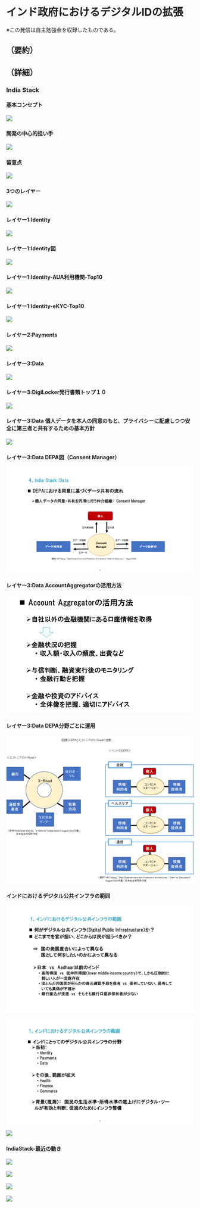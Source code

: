 # インド政府におけるデジタルIDの拡張
※この発信は自主勉強会を収録したものである。

## （要約）

## （詳細）
### India Stack

#### 基本コンセプト
![](../images/IndiaStack-基本コンセプト.PNG)

#### 開発の中心的担い手
![](../images/IndiaStack-開発の中心的担い手.PNG)

#### 留意点
![](../images/IndiaStack-留意点.PNG)

#### 3つのレイヤー
![](../images/IndiaStack-3つのレイヤー.PNG)

#### レイヤー1:Identity
![](../images/IndiaStack-レイヤー1Identity.PNG)

#### レイヤー1:Identity図
![](../images/IndiaStack-レイヤー1Identity図.PNG)

#### レイヤー1:Identity-AUA利用機関-Top10
![](../images/IndiaStack-レイヤー1Identity-AUA利用機関-Top10.PNG)

#### レイヤー1:Identity-eKYC-Top10
![](../images/IndiaStack-レイヤー1Identity-eKYC-Top10.PNG)

#### レイヤー2:Payments
![](../images/IndiaStack-レイヤー2Payments.png)

#### レイヤー3:Data
![](../images/IndiaStack-レイヤー3Data.png)

#### レイヤー3:DigiLocker発行書類トップ１０
![](../images/IndiaStack-レイヤー3Data-DigiLocker-Top10.png)

#### レイヤー3:Data 個人データを本人の同意のもと、プライバシーに配慮しつつ安全に第三者と共有するための基本方針
![](../images/IndiaStack-レイヤー3Data-プライバシーの配慮（DEPA）.png)

#### レイヤー3:Data DEPA図（Consent Manager）
![](../images/IndiaStack-レイヤー3Data-DEPA図.png)

#### レイヤー3:Data AccountAggregatorの活用方法
![](../images/IndiaStack-レイヤー3Data-AccountAggregatorの活用.png)

#### レイヤー3:Data DEPA分野ごとに運用
![](../images/IndiaStack-レイヤー3Data-DEPA分野ごとに運用.png)

#### インドにおけるデジタル公共インフラの範囲
![](../images/インドにおけるデジタル公共インフラの範囲0.png)

![](../images/インドにおけるデジタル公共インフラの範囲1.png)

![](../images/インドにおけるデジタル公共インフラの範囲2.png)

#### IndiaStack-最近の動き
![](../images/IndiaStack-最近ーオープンAPI.png)

![](../images/IndiaStack-最近ー金融.png)

![](../images/IndiaStack-最近ー商取引.png)

![](../images/IndiaStack-最近ー医療.png)
